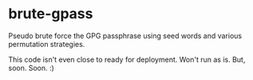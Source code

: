# brute-gpass
Pseudo brute force the GPG passphrase using seed words and various permutation strategies.

This code isn't even close to ready for deployment.  Won't run as is.  But, soon.  Soon.  :)
